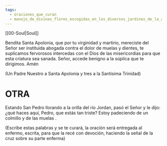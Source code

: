 ```yaml
---
tags:
  - oraciones_que_curan
  - manojo_de_divinas_flores_escogidas_en_los_diversos_jardines_de_la_antigua_sabiduria
---
```

[[00-Soul|Soul]]

Bendita Santa Apolonia, que por tu virginidad y martirio, mereciste del Señor ser instituida abogada contra el dolor de muelas y dientes, te suplicamos fervorosos intercedas con el Dios de las misericordias para que esta criatura sea sanada. Señor, accede benigno a la súplica que te dirigimos. Amén 

(Un Padre Nuestro a Santa Apolonia y tres a la Santisima Trinidad)

# OTRA

Estando San Pedro llorando a la orilla del río Jordan, pasó el Señor y le dijo: ¿qué haces aquí, Pedro, que estás tan triste? Estoy padeciendo de un colmillo y de las muelas .

(Escribe estas palabras y se te curará, la oración será entregada al enfermo, escrita, para que la recé con devoción, haciendo la señal de la cruz sobre su parte enferma)
